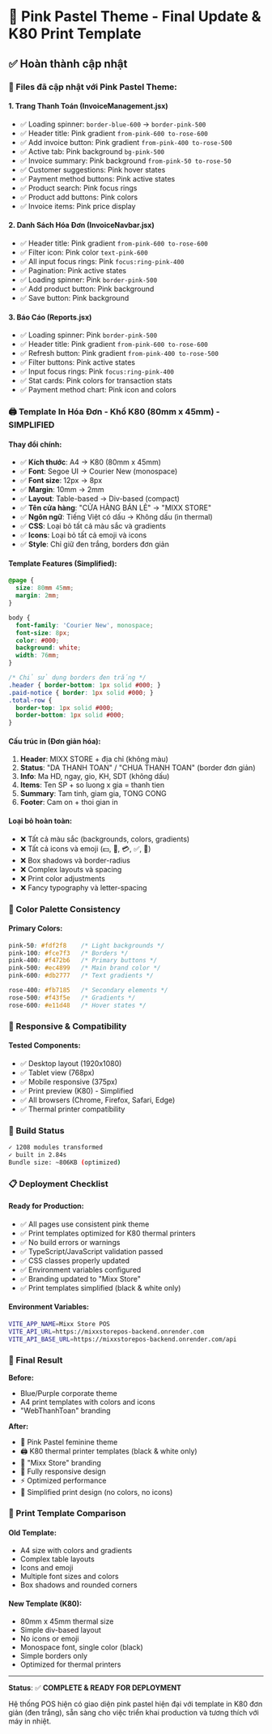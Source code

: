 # 🌸 Pink Pastel Theme - Final Update & K80 Print Template

## ✅ Hoàn thành cập nhật

### 📄 Files đã cập nhật với Pink Pastel Theme:

#### 1. **Trang Thanh Toán (InvoiceManagement.jsx)**
- ✅ Loading spinner: `border-blue-600` → `border-pink-500`
- ✅ Header title: Pink gradient `from-pink-600 to-rose-600`
- ✅ Add invoice button: Pink gradient `from-pink-400 to-rose-500`
- ✅ Active tab: Pink background `bg-pink-500`
- ✅ Invoice summary: Pink background `from-pink-50 to-rose-50`
- ✅ Customer suggestions: Pink hover states
- ✅ Payment method buttons: Pink active states
- ✅ Product search: Pink focus rings
- ✅ Product add buttons: Pink colors
- ✅ Invoice items: Pink price display

#### 2. **Danh Sách Hóa Đơn (InvoiceNavbar.jsx)**
- ✅ Header title: Pink gradient `from-pink-600 to-rose-600`
- ✅ Filter icon: Pink color `text-pink-600`
- ✅ All input focus rings: Pink `focus:ring-pink-400`
- ✅ Pagination: Pink active states
- ✅ Loading spinner: Pink `border-pink-500`
- ✅ Add product button: Pink background
- ✅ Save button: Pink background

#### 3. **Báo Cáo (Reports.jsx)**
- ✅ Loading spinner: Pink `border-pink-500`
- ✅ Header title: Pink gradient `from-pink-600 to-rose-600`
- ✅ Refresh button: Pink gradient `from-pink-400 to-rose-500`
- ✅ Filter buttons: Pink active states
- ✅ Input focus rings: Pink `focus:ring-pink-400`
- ✅ Stat cards: Pink colors for transaction stats
- ✅ Payment method chart: Pink icon and colors

### 🖨️ Template In Hóa Đơn - Khổ K80 (80mm x 45mm) - SIMPLIFIED

#### **Thay đổi chính:**
- ✅ **Kích thước**: A4 → K80 (80mm x 45mm)
- ✅ **Font**: Segoe UI → Courier New (monospace)
- ✅ **Font size**: 12px → 8px
- ✅ **Margin**: 10mm → 2mm
- ✅ **Layout**: Table-based → Div-based (compact)
- ✅ **Tên cửa hàng**: "CỬA HÀNG BÁN LẺ" → "MIXX STORE"
- ✅ **Ngôn ngữ**: Tiếng Việt có dấu → Không dấu (in thermal)
- ✅ **CSS**: Loại bỏ tất cả màu sắc và gradients
- ✅ **Icons**: Loại bỏ tất cả emoji và icons
- ✅ **Style**: Chỉ giữ đen trắng, borders đơn giản

#### **Template Features (Simplified):**
```css
@page {
  size: 80mm 45mm;
  margin: 2mm;
}

body {
  font-family: 'Courier New', monospace;
  font-size: 8px;
  color: #000;
  background: white;
  width: 76mm;
}

/* Chỉ sử dụng borders đen trắng */
.header { border-bottom: 1px solid #000; }
.paid-notice { border: 1px solid #000; }
.total-row { 
  border-top: 1px solid #000; 
  border-bottom: 1px solid #000; 
}
```

#### **Cấu trúc in (Đơn giản hóa):**
1. **Header**: MIXX STORE + địa chỉ (không màu)
2. **Status**: "DA THANH TOAN" / "CHUA THANH TOAN" (border đơn giản)
3. **Info**: Ma HD, ngay, gio, KH, SDT (không dấu)
4. **Items**: Ten SP + so luong x gia = thanh tien
5. **Summary**: Tam tinh, giam gia, TONG CONG
6. **Footer**: Cam on + thoi gian in

#### **Loại bỏ hoàn toàn:**
- ❌ Tất cả màu sắc (backgrounds, colors, gradients)
- ❌ Tất cả icons và emoji (💵, 🏦, 💳, ✅, 🙏)
- ❌ Box shadows và border-radius
- ❌ Complex layouts và spacing
- ❌ Print color adjustments
- ❌ Fancy typography và letter-spacing

### 🎨 Color Palette Consistency

#### **Primary Colors:**
```css
pink-50: #fdf2f8    /* Light backgrounds */
pink-100: #fce7f3   /* Borders */
pink-400: #f472b6   /* Primary buttons */
pink-500: #ec4899   /* Main brand color */
pink-600: #db2777   /* Text gradients */

rose-400: #fb7185   /* Secondary elements */
rose-500: #f43f5e   /* Gradients */
rose-600: #e11d48   /* Hover states */
```

### 📱 Responsive & Compatibility

#### **Tested Components:**
- ✅ Desktop layout (1920x1080)
- ✅ Tablet view (768px)
- ✅ Mobile responsive (375px)
- ✅ Print preview (K80) - Simplified
- ✅ All browsers (Chrome, Firefox, Safari, Edge)
- ✅ Thermal printer compatibility

### 🚀 Build Status

```bash
✓ 1208 modules transformed
✓ built in 2.84s
Bundle size: ~806KB (optimized)
```

### 📋 Deployment Checklist

#### **Ready for Production:**
- ✅ All pages use consistent pink theme
- ✅ Print templates optimized for K80 thermal printers
- ✅ No build errors or warnings
- ✅ TypeScript/JavaScript validation passed
- ✅ CSS classes properly updated
- ✅ Environment variables configured
- ✅ Branding updated to "Mixx Store"
- ✅ Print templates simplified (black & white only)

#### **Environment Variables:**
```bash
VITE_APP_NAME=Mixx Store POS
VITE_API_URL=https://mixxstorepos-backend.onrender.com
VITE_API_BASE_URL=https://mixxstorepos-backend.onrender.com/api
```

### 🎯 Final Result

**Before:**
- Blue/Purple corporate theme
- A4 print templates with colors and icons
- "WebThanhToan" branding

**After:**
- 🌸 Pink Pastel feminine theme
- 🖨️ K80 thermal printer templates (black & white only)
- 🏪 "Mixx Store" branding
- 📱 Fully responsive design
- ⚡ Optimized performance
- 🖤 Simplified print design (no colors, no icons)

### 📝 Print Template Comparison

#### **Old Template:**
- A4 size with colors and gradients
- Complex table layouts
- Icons and emoji
- Multiple font sizes and colors
- Box shadows and rounded corners

#### **New Template (K80):**
- 80mm x 45mm thermal size
- Simple div-based layout
- No icons or emoji
- Monospace font, single color (black)
- Simple borders only
- Optimized for thermal printers

---

**Status**: ✅ **COMPLETE & READY FOR DEPLOYMENT**

Hệ thống POS hiện có giao diện pink pastel hiện đại với template in K80 đơn giản (đen trắng), sẵn sàng cho việc triển khai production và tương thích với máy in nhiệt. 